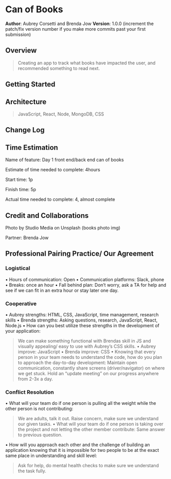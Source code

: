# Can of Books

**Author**: Aubrey Corsetti and Brenda Jow
**Version**: 1.0.0 (increment the patch/fix version number if you make more commits past your first submission)

## Overview

  > Creating an app to track what books have impacted the user, and recommended something to read next.

## Getting Started
<!-- What are the steps that a user must take in order to build this app on their own machine and get it running? -->

## Architecture

  > JavaScript, React, Node, MongoDB, CSS

## Change Log
<!-- Use this area to document the iterative changes made to your application as each feature is successfully implemented. Use time stamps. Here's an example:

01-01-2001 4:59pm - Application now has a fully-functional express server, with a GET route for the location resource. -->

## Time Estimation

Name of feature: Day 1 front end/back end can of books

Estimate of time needed to complete: 4hours

Start time: 1p

Finish time: 5p

Actual time needed to complete: 4, almost complete

## Credit and Collaborations

Photo by Studio Media on Unsplash (books photo img)

Partner: Brenda Jow

## Professional Pairing Practice/ Our Agreement

### Logistical

• Hours of communication: Open
• Communication platforms: Slack, phone
• Breaks: once an hour
• Fall behind plan: Don’t worry, ask a TA for help and see if we can fit in an extra hour or stay later one day.

### Cooperative

• Aubrey strengths: HTML, CSS, JavaScript, time management, research skills
• Brenda strengths: Asking questions, research, JavaScript, React, Node.js
• How can you best utilize these strengths in the development of your application:
  >We can make something functional with Brendas skill in JS and visually appealing/ easy to use with Aubrey’s CSS skills.
• Aubrey improve: JavaScript
• Brenda improve: CSS
• Knowing that every person in your team needs to understand the code, how do you plan to approach the day-to-day development:
  >Maintain open communication, constantly share screens (driver/navigator) on where we get stuck. Hold an “update meeting” on our progress anywhere from 2-3x a day.

### Conflict Resolution

• What will your team do if one person is pulling all the weight while the other person is not contributing:
  >We are adults, talk it out. Raise concern, make sure we understand our given tasks.
• What will your team do if one person is taking over the project and not letting the other member contribute:
  >Same answer to previous question.

• How will you approach each other and the challenge of building an application knowing that it is impossible for two people to be at the exact same place in understanding and skill level:
  >Ask for help, do mental health checks to make sure we understand the task fully.
